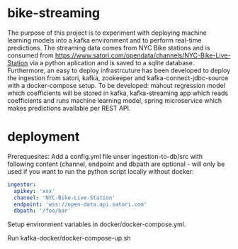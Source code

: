 # bike-streaming
The purpose of this project is to experiment with deploying machine learning models into a kafka environment and to perform real-time predictions.
The streaming data comes from NYC Bike stations and is consumed from https://www.satori.com/opendata/channels/NYC-Bike-Live-Station via a python aplication and is saved to a sqlite database. Furthermore, an easy to deploy infrastrcuture has been developed to deploy the  ingestion from satori, kafka, zookeeper and kafka-connect-jdbc-source with a docker-compose setup.
To be developed: mahout regression model which coefficients will be stored in kafka, kafka-streaming app which reads coefficients and runs machine learning model, spring microservice which makes predictions available per REST API.

# deployment
Prerequesites:
Add a config.yml file unser ingestion-to-db/src with following content (channel, endpoint and dbpath are optional - will only be used if you want to run the python script locally without docker:

```yaml
ingestor:
  apikey: 'xxx'
  channel: 'NYC-Bike-Live-Station'
  endpoint: 'wss://open-data.api.satori.com'
  dbpath: '/foo/bar'
 ```
Setup environment variables in docker/docker-compose.yml.

Run kafka-docker/docker-compose-up.sh
